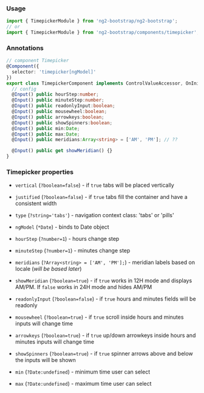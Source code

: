 ### Usage
```typescript
import { TimepickerModule } from 'ng2-bootstrap/ng2-bootstrap';
// or
import { TimepickerModule } from 'ng2-bootstrap/components/timepicker';
```

### Annotations
```typescript
// component Timepicker
@Component({
  selector: 'timepicker[ngModel]'
})
export class TimepickerComponent implements ControlValueAccessor, OnInit {
  // config
  @Input() public hourStep:number;
  @Input() public minuteStep:number;
  @Input() public readonlyInput:boolean;
  @Input() public mousewheel:boolean;
  @Input() public arrowkeys:boolean;
  @Input() public showSpinners:boolean;
  @Input() public min:Date;
  @Input() public max:Date;
  @Input() public meridians:Array<string> = ['AM', 'PM']; // ??

  @Input() public get showMeridian() {}
}
```

### Timepicker properties
  - `vertical` (`?boolean=false`) - if `true` tabs will be placed vertically
  - `justified` (`?boolean=false`) - if `true` tabs fill the container and have a consistent width
  - `type` (`?string='tabs'`) - navigation context class: 'tabs' or 'pills'

  - `ngModel` (`*Date`) - binds to Date object
  - `hourStep` (`?number=1`) - hours change step
  - `minuteStep` (`?number=1`) - minutes change step
  - `meridians` (`?Array<string> = ['AM', 'PM'];`) - meridian labels based on locale (*will be based later*)
  - `showMeridian` (`?boolean=true`) - if `true` works in 12H mode and displays AM/PM. If `false` works in 24H mode and hides AM/PM
  - `readonlyInput` (`?boolean=false`) - if `true` hours and minutes fields will be readonly
  - `mousewheel` (`?boolean=true`) - if `true` scroll inside hours and minutes inputs will change time
  - `arrowkeys` (`?boolean=true`) - if `true` up/down arrowkeys inside hours and minutes inputs will change time
  - `showSpinners` (`?boolean=true`) - if `true` spinner arrows above and below the inputs will be shown
  - `min` (`?Date:undefined`) - minimum time user can select
  - `max` (`?Date:undefined`) - maximum time user can select

